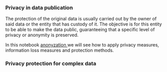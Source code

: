 

### Privacy in data publication

The protection of the original data is usually carried out by the owner of said data or the entity that has custody of it. The objective is for this entity to be able to make the data public, guaranteeing that a specific level of privacy or anonymity is preserved.

In this notebook [ anonyzation ](./anonymization.ipynb) we will see how to apply privacy measures, information loss measures and protection methods.


### Privacy protection for complex data